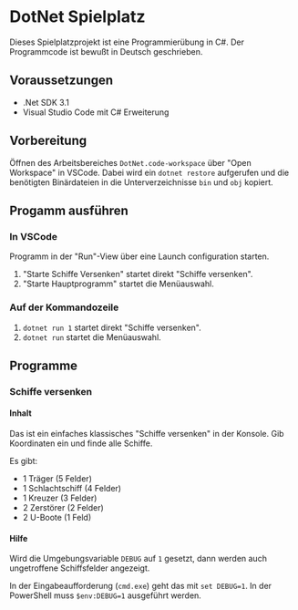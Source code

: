 # DotNet Spielplatz

Dieses Spielplatzprojekt ist eine Programmierübung in C#.
Der Programmcode ist bewußt in Deutsch geschrieben.

## Voraussetzungen
- .Net SDK 3.1
- Visual Studio Code mit C# Erweiterung

## Vorbereitung
Öffnen des Arbeitsbereiches `DotNet.code-workspace` über "Open Workspace" in VSCode.
Dabei wird ein `dotnet restore` aufgerufen und die benötigten Binärdateien in die Unterverzeichnisse `bin` und `obj` kopiert.

## Progamm ausführen

### In VSCode

Programm in der "Run"-View über eine Launch configuration starten.
1. "Starte Schiffe Versenken" startet direkt "Schiffe versenken".
2. "Starte Hauptprogramm" startet die Menüauswahl.

### Auf der Kommandozeile

1. `dotnet run 1` startet direkt "Schiffe versenken".
2. `dotnet run` startet die Menüauswahl.

## Programme

### Schiffe versenken
#### Inhalt
Das ist ein einfaches klassisches "Schiffe versenken" in der Konsole.
Gib Koordinaten ein und finde alle Schiffe.

Es gibt:
- 1 Träger (5 Felder)
- 1 Schlachtschiff (4 Felder)
- 1 Kreuzer (3 Felder)
- 2 Zerstörer (2 Felder)
- 2 U-Boote (1 Feld)

#### Hilfe
Wird die Umgebungsvariable `DEBUG` auf `1` gesetzt, dann werden auch ungetroffene Schiffsfelder angezeigt.

In der Eingabeaufforderung (`cmd.exe`) geht das mit `set DEBUG=1`.
In der PowerShell muss `$env:DEBUG=1` ausgeführt werden.
